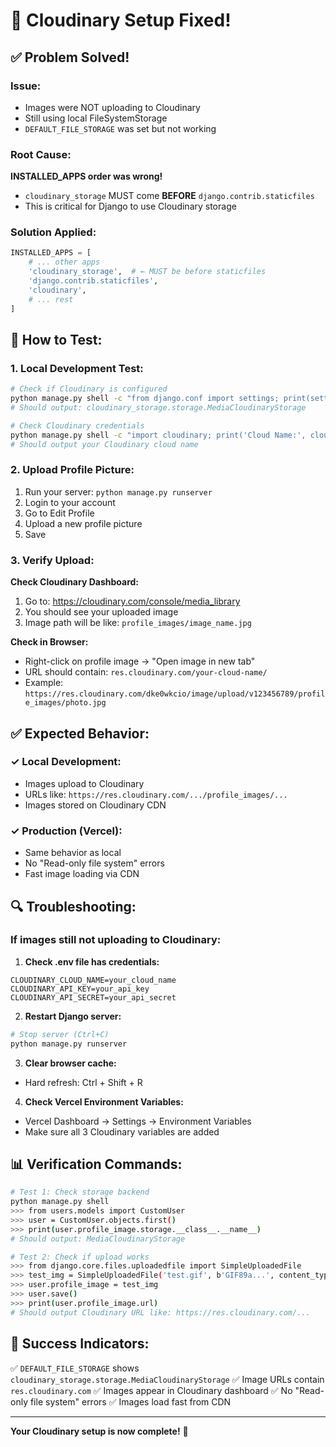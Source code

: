 # 🔧 Cloudinary Setup Fixed!

## ✅ Problem Solved!

### Issue:
- Images were NOT uploading to Cloudinary
- Still using local FileSystemStorage
- `DEFAULT_FILE_STORAGE` was set but not working

### Root Cause:
**INSTALLED_APPS order was wrong!**
- `cloudinary_storage` MUST come **BEFORE** `django.contrib.staticfiles`
- This is critical for Django to use Cloudinary storage

### Solution Applied:
```python
INSTALLED_APPS = [
    # ... other apps
    'cloudinary_storage',  # ← MUST be before staticfiles
    'django.contrib.staticfiles',
    'cloudinary',
    # ... rest
]
```

## 🚀 How to Test:

### 1. Local Development Test:

```bash
# Check if Cloudinary is configured
python manage.py shell -c "from django.conf import settings; print(settings.DEFAULT_FILE_STORAGE)"
# Should output: cloudinary_storage.storage.MediaCloudinaryStorage

# Check Cloudinary credentials
python manage.py shell -c "import cloudinary; print('Cloud Name:', cloudinary.config().cloud_name)"
# Should output your Cloudinary cloud name
```

### 2. Upload Profile Picture:

1. Run your server: `python manage.py runserver`
2. Login to your account
3. Go to Edit Profile
4. Upload a new profile picture
5. Save

### 3. Verify Upload:

**Check Cloudinary Dashboard:**
1. Go to: https://cloudinary.com/console/media_library
2. You should see your uploaded image
3. Image path will be like: `profile_images/image_name.jpg`

**Check in Browser:**
- Right-click on profile image → "Open image in new tab"
- URL should contain: `res.cloudinary.com/your-cloud-name/`
- Example: `https://res.cloudinary.com/dke0wkcio/image/upload/v123456789/profile_images/photo.jpg`

## ✅ Expected Behavior:

### ✓ Local Development:
- Images upload to Cloudinary
- URLs like: `https://res.cloudinary.com/.../profile_images/...`
- Images stored on Cloudinary CDN

### ✓ Production (Vercel):
- Same behavior as local
- No "Read-only file system" errors
- Fast image loading via CDN

## 🔍 Troubleshooting:

### If images still not uploading to Cloudinary:

1. **Check .env file has credentials:**
```env
CLOUDINARY_CLOUD_NAME=your_cloud_name
CLOUDINARY_API_KEY=your_api_key
CLOUDINARY_API_SECRET=your_api_secret
```

2. **Restart Django server:**
```bash
# Stop server (Ctrl+C)
python manage.py runserver
```

3. **Clear browser cache:**
- Hard refresh: Ctrl + Shift + R

4. **Check Vercel Environment Variables:**
- Vercel Dashboard → Settings → Environment Variables
- Make sure all 3 Cloudinary variables are added

## 📊 Verification Commands:

```bash
# Test 1: Check storage backend
python manage.py shell
>>> from users.models import CustomUser
>>> user = CustomUser.objects.first()
>>> print(user.profile_image.storage.__class__.__name__)
# Should output: MediaCloudinaryStorage

# Test 2: Check if upload works
>>> from django.core.files.uploadedfile import SimpleUploadedFile
>>> test_img = SimpleUploadedFile('test.gif', b'GIF89a...', content_type='image/gif')
>>> user.profile_image = test_img
>>> user.save()
>>> print(user.profile_image.url)
# Should output Cloudinary URL like: https://res.cloudinary.com/...
```

## 🎉 Success Indicators:

✅ `DEFAULT_FILE_STORAGE` shows `cloudinary_storage.storage.MediaCloudinaryStorage`
✅ Image URLs contain `res.cloudinary.com`
✅ Images appear in Cloudinary dashboard
✅ No "Read-only file system" errors
✅ Images load fast from CDN

---

**Your Cloudinary setup is now complete!** 🚀
